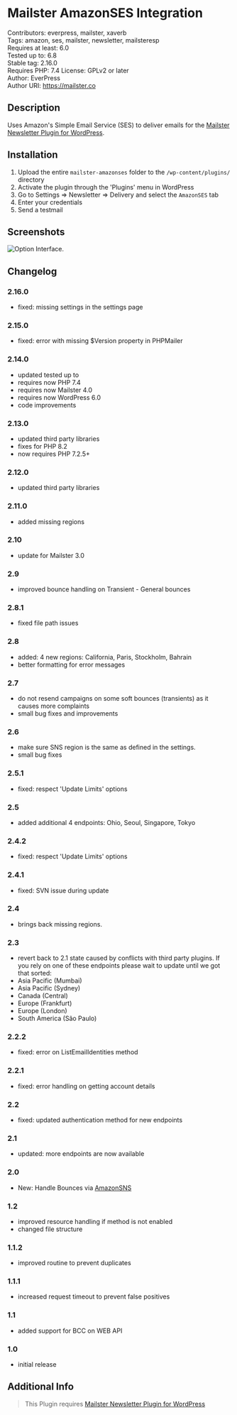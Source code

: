 # Mailster AmazonSES Integration

Contributors: everpress, mailster, xaverb  
Tags: amazon, ses, mailster, newsletter, mailsteresp  
Requires at least: 6.0  
Tested up to: 6.8  
Stable tag: 2.16.0  
Requires PHP: 7.4
License: GPLv2 or later  
Author: EverPress  
Author URI: <https://mailster.co>

## Description

Uses Amazon's Simple Email Service (SES) to deliver emails for the [Mailster Newsletter Plugin for WordPress](https://mailster.co/?utm_campaign=wporg&utm_source=wordpress.org&utm_medium=readme&utm_term=AmazonSES).

## Installation

1. Upload the entire `mailster-amazonses` folder to the `/wp-content/plugins/` directory
2. Activate the plugin through the 'Plugins' menu in WordPress
3. Go to Settings => Newsletter => Delivery and select the `AmazonSES` tab
4. Enter your credentials
5. Send a testmail

## Screenshots

![Option Interface.](https://ps.w.org/mailster-amazonses/assets/screenshot-1.png)

## Changelog

### 2.16.0

- fixed: missing settings in the settings page

### 2.15.0

- fixed: error with missing $Version property in PHPMailer

### 2.14.0

- updated tested up to
- requires now PHP 7.4
- requires now Mailster 4.0
- requires now WordPress 6.0
- code improvements

### 2.13.0

- updated third party libraries
- fixes for PHP 8.2
- now requires PHP 7.2.5+

### 2.12.0

- updated third party libraries

### 2.11.0

- added missing regions

### 2.10

- update for Mailster 3.0

### 2.9

- improved bounce handling on Transient - General bounces

### 2.8.1

- fixed file path issues

### 2.8

- added: 4 new regions: California, Paris, Stockholm, Bahrain
- better formatting for error messages

### 2.7

- do not resend campaigns on some soft bounces (transients) as it causes more complaints
- small bug fixes and improvements

### 2.6

- make sure SNS region is the same as defined in the settings.
- small bug fixes

### 2.5.1

- fixed: respect 'Update Limits' options

### 2.5

- added additional 4 endpoints: Ohio, Seoul, Singapore, Tokyo

### 2.4.2

- fixed: respect 'Update Limits' options

### 2.4.1

- fixed: SVN issue during update

### 2.4

- brings back missing regions.

### 2.3

- revert back to 2.1 state caused by conflicts with third party plugins. If you rely on one of these endpoints please wait to update until we got that sorted:
- Asia Pacific (Mumbai)
- Asia Pacific (Sydney)
- Canada (Central)
- Europe (Frankfurt)
- Europe (London)
- South America (São Paulo)

### 2.2.2

- fixed: error on ListEmailIdentities method

### 2.2.1

- fixed: error handling on getting account details

### 2.2

- fixed: updated authentication method for new endpoints

### 2.1

- updated: more endpoints are now available

### 2.0

- New: Handle Bounces via [AmazonSNS](https://kb.mailster.co/handling-bounces-with-amazonsns/?utm_campaign=wporg&utm_source=AmazonSES+integration+for+Mailster&utm_medium=readme)

### 1.2

- improved resource handling if method is not enabled
- changed file structure

### 1.1.2

- improved routine to prevent duplicates

### 1.1.1

- increased request timeout to prevent false positives

### 1.1

- added support for BCC on WEB API

### 1.0

- initial release

## Additional Info

> This Plugin requires [Mailster Newsletter Plugin for WordPress](https://mailster.co/?utm_campaign=wporg&utm_source=wordpress.org&utm_medium=readme&utm_term=AmazonSES)
